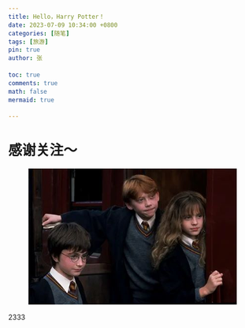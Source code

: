 ```yaml
---
title: Hello，Harry Potter！
date: 2023-07-09 10:34:00 +0800
categories: [随笔]
tags: [旅游]
pin: true
author: 张

toc: true
comments: true
math: false
mermaid: true

---
```


# 感谢关注～ 



<div align=center>
<img src="/assets/blog_res/2021-03-30-hello-world.assets/三人.jpg"/> 
</div>

2333



